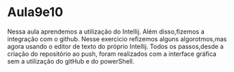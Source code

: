 # Aula9e10
Nessa aula aprendemos a utilização do Intellij. Além disso,fizemos a integração com o github.
Nesse exercicio refizemos alguns algorotmos,mas agora usando o editor de texto do próprio Intellij.
Todos os passos,desde a criação do repositório ao push, foram realizados com a interface gráfica sem a utilização do gitHub e do powerShell.
